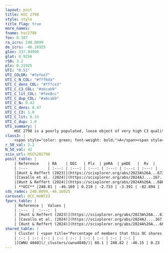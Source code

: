 ```yaml
---
layout: post
title: HSC 2798
style: style
title_flag: true
more_names: 
fname: hsc2798
fov: 0.107
ra_icrs: 248.8099
de_icrs: -46.16925
glon: 337.94996
glat: 0.9256
r50: 3.2
plx: 0.21925
UTI: "0.51"
UTI_COLOR: "#fefee7"
UTI_C_N_COL: "#fff6da"
UTI_C_dens_COL: "#fffce3"
UTI_C_C3_COL: "#a6cab9"
UTI_C_lit_COL: "#fee8cc"
UTI_C_dup_COL: "#a6cab9"
UTI_C_N: 0.42
UTI_C_dens: 0.47
UTI_C_C3: 1.0
UTI_C_lit: 0.33
UTI_C_dup: 1.0
UTI_summary: |
    HSC 2798 is a poorly populated, loose object of very high C3 quality. It was recently reported in the literature. This object shares a large percentage of members with a later reported entry.
class3: |
    <span style="color: green; font-weight: bold;">A</span><span style="color: green; font-weight: bold;">A</span>
r_50_val: 3.2
N_50_val: 42
scix_url: HSC%202798
posit_table: |
    | Reference    | RA    | DEC   | Plx  | pmRA  | pmDE   |  Rv  |
    | :---         | :---: | :---: | :---: | :---: | :---: | :---: |
    |[Hunt & Reffert (2023)](https://scixplorer.org/abs/2023A%26A...673A.114H) | 248.809 | -46.18 | 0.218 | -2.719 | -3.364 | -- |
    |[Cavallo et al. (2024)](https://scixplorer.org/abs/2024AJ....167...12C) | 248.801 | -46.17 | 0.218 | -- | -- | -- |
    |[Hunt & Reffert (2024)](https://scixplorer.org/abs/2024A%26A...686A..42H) | 248.809 | -46.18 | 0.218 | -2.719 | -3.364 | -- |
    | **UCC** |248.81 | -46.169 | 0.219 | -2.733 | -3.391 | -82.894 | 
cds_radec: 248.8099,-46.16925
carousel: UCC_HUNT23
fpars_table: |
    | Reference |  Values |
    | :---  |  :---:  |
    | [Hunt & Reffert (2023)](https://scixplorer.org/abs/2023A%26A...673A.114H) | `AV50=4.676, diffAV50=2.665, MOD50=12.946, logAge50=7.591` |
    | [Cavallo et al. (2024)](https://scixplorer.org/abs/2024AJ....167...12C) | `AV50=4.68, dMod50=12.62, logAge50=7.25, [Fe/H]50=-0.21` |
    | [Hunt & Reffert (2024)](https://scixplorer.org/abs/2024A%26A...686A..42H) | `MassJ=2636.04` |
shared_table: |
    | Cluster | <span title="Percentage of members that this OC shares with the ones listed">%</span>   | RA   | DEC   | Plx   | pmRA  | pmDE  | Rv | UTI |
    | :-: | :-: |:-: | :-: | :-: | :-: | :-: | :-: | :-: |
    |[CWNU 4040](/_clusters/cwnu4040/)| 88.1 | 248.82 | -46.15 | 0.23 | -2.73 | -3.42 | -- |0.19 |
---
```

